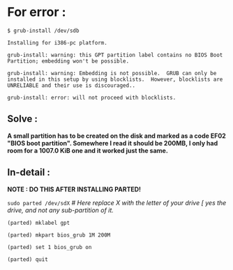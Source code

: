 # For error :
```
$ grub-install /dev/sdb

Installing for i386-pc platform.

grub-install: warning: this GPT partition label contains no BIOS Boot Partition; embedding won't be possible.

grub-install: warning: Embedding is not possible.  GRUB can only be installed in this setup by using blocklists.  However, blocklists are UNRELIABLE and their use is discouraged..

grub-install: error: will not proceed with blocklists.
```

## Solve :

**A small partition has to be created on the disk and marked as a code EF02 "BIOS boot partition". Somewhere I read it should be 200MB, I only had room for a 1007.0 KiB one and it worked just the same.**




## In-detail :

**NOTE : DO THIS AFTER INSTALLING PARTED!**

`sudo parted /dev/sdX`  *# Here replace X with the letter of your drive [ yes the drive, and not any sub-partition of it.*

`(parted) mklabel gpt`

`(parted) mkpart bios_grub 1M 200M`

`(parted) set 1 bios_grub on`

`(parted) quit`

